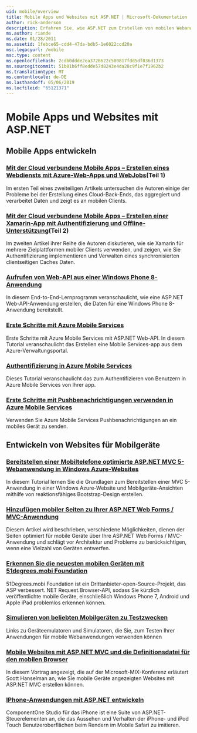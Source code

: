 ```yaml
---
uid: mobile/overview
title: Mobile Apps und Websites mit ASP.NET | Microsoft-Dokumentation
author: rick-anderson
description: Erfahren Sie, wie ASP.NET zum Erstellen von mobilen Webanwendungen erleichtert
ms.author: riande
ms.date: 01/28/2011
ms.assetid: 1febce65-cdd4-47da-bdb5-1e6022ccd20a
msc.legacyurl: /mobile
msc.type: content
ms.openlocfilehash: 2cdb0ddde2ea3726622c500817fdd5df036d1373
ms.sourcegitcommit: 51b01b6ff8edde57d8243e4da28c9f1e7f1962b2
ms.translationtype: MT
ms.contentlocale: de-DE
ms.lasthandoff: 05/06/2019
ms.locfileid: "65121371"
---
```

# <a name="mobile-apps--sites-with-aspnet"></a>Mobile Apps und Websites mit ASP.NET

## <a name="develop-mobile-apps"></a>Mobile Apps entwickeln

### <a name="cloud-connected-mobile-apps---create-a-web-service-with-azure-web-apps-and-webjobshttpsmsdnmicrosoftcommagazinemt185572part-1"></a>[Mit der Cloud verbundene Mobile Apps – Erstellen eines Webdiensts mit Azure-Web-Apps und WebJobs](https://msdn.microsoft.com/magazine/mt185572)(Teil 1)

Im ersten Teil eines zweiteiligen Artikels untersuchen die Autoren einige der Probleme bei der Erstellung eines Cloud-Back-Ends, das aggregiert und verarbeitet Daten und zeigt es an mobilen Clients.

### <a name="cloud-connected-mobile-apps---build-a-xamarin-app-with-authentication-and-offline-supporthttpsmsdnmicrosoftcommagazinemt422581aspxpart-2"></a>[Mit der Cloud verbundene Mobile Apps – Erstellen einer Xamarin-App mit Authentifizierung und Offline-Unterstützung](https://msdn.microsoft.com/magazine/mt422581.aspx)(Teil 2)

Im zweiten Artikel ihrer Reihe die Autoren diskutieren, wie sie Xamarin für mehrere Zielplattformen mobiler Clients verwenden, und zeigen, wie Sie Authentifizierung implementieren und Verwalten eines synchronisierten clientseitigen Caches Daten.

### <a name="calling-web-api-from-a-windows-phone-8-applicationweb-apioverviewmobile-clientscalling-web-api-from-a-windows-phone-8-applicationmd"></a>[Aufrufen von Web-API aus einer Windows Phone 8-Anwendung](../web-api/overview/mobile-clients/calling-web-api-from-a-windows-phone-8-application.md)

In diesem End-to-End-Lernprogramm veranschaulicht, wie eine ASP.NET Web-API-Anwendung erstellen, die Daten für eine Windows Phone 8-Anwendung bereitstellt.

### <a name="get-started-with-azure-mobile-serviceshttpsazuremicrosoftcomdocumentationarticlesmobile-services-dotnet-backend-windows-store-dotnet-get-startedwtmcidzumoaspnet"></a>[Erste Schritte mit Azure Mobile Services](https://azure.microsoft.com/documentation/articles/mobile-services-dotnet-backend-windows-store-dotnet-get-started?WT.mc_id=zumo_aspnet)

Erste Schritte mit Azure Mobile Services mit ASP.NET Web-API. In diesem Tutorial veranschaulicht das Erstellen eine Mobile Services-app aus dem Azure-Verwaltungsportal.

### <a name="authentication-in-azure-mobile-serviceshttpsazuremicrosoftcomdocumentationarticlesmobile-services-dotnet-backend-windows-store-dotnet-get-started-userswtmcidzumoaspnet"></a>[Authentifizierung in Azure Mobile Services](https://azure.microsoft.com/documentation/articles/mobile-services-dotnet-backend-windows-store-dotnet-get-started-users/?WT.mc_id=zumo_aspnet)

Dieses Tutorial veranschaulicht das zum Authentifizieren von Benutzern in Azure Mobile Services von Ihrer app.

### <a name="using-push-notifications-in-azure-mobile-serviceshttpsazuremicrosoftcomdocumentationarticlesmobile-services-dotnet-backend-windows-store-dotnet-get-started-pushwtmcidzumoaspnet"></a>[Erste Schritte mit Pushbenachrichtigungen verwenden in Azure Mobile Services](https://azure.microsoft.com/documentation/articles/mobile-services-dotnet-backend-windows-store-dotnet-get-started-push/?WT.mc_id=zumo_aspnet)

Verwenden Sie Azure Mobile Services Pushbenachrichtigungen an ein mobiles Gerät zu senden.

## <a name="develop-mobile-sites"></a>Entwickeln von Websites für Mobilgeräte

### <a name="deploy-an-mobile-friendly-aspnet-mvc-5-web-application-on-windows-azure-web-siteshttpsdocsmicrosoftcomazureapp-service-webweb-sites-dotnet-deploy-aspnet-mvc-mobile-app"></a>[Bereitstellen einer Mobiltelefone optimierte ASP.NET MVC 5-Webanwendung in Windows Azure-Websites](https://docs.microsoft.com/azure/app-service-web/web-sites-dotnet-deploy-aspnet-mvc-mobile-app)

In diesem Tutorial lernen Sie die Grundlagen zum Bereitstellen einer MVC 5-Anwendung in einer Windows Azure-Website und Mobilgeräte-Ansichten mithilfe von reaktionsfähiges Bootstrap-Design erstellen.

### <a name="add-mobile-pages-to-your-aspnet-web-forms--mvc-applicationwhitepapersadd-mobile-pages-to-your-aspnet-web-forms-mvc-applicationmd"></a>[Hinzufügen mobiler Seiten zu Ihrer ASP.NET Web Forms / MVC-Anwendung](../whitepapers/add-mobile-pages-to-your-aspnet-web-forms-mvc-application.md)

Diesem Artikel wird beschrieben, verschiedene Möglichkeiten, dienen der Seiten optimiert für mobile Geräte über Ihre ASP.NET Web Forms / MVC-Anwendung und schlägt vor Architektur und Probleme zu berücksichtigen, wenn eine Vielzahl von Geräten entwerfen.

### <a name="detect-the-latest-mobile-devices-using-51degreesmobi-foundationhttpsgithubcom51degreesdotnet-device-detection"></a>[Erkennen Sie die neuesten mobilen Geräten mit 51degrees.mobi Foundation](https://github.com/51Degrees/dotNET-Device-Detection)

51Degrees.mobi Foundation ist ein Drittanbieter-open-Source-Projekt, das ASP verbessert. NET Request.Browser-API, sodass Sie kürzlich veröffentlichte mobile Geräte, einschließlich Windows Phone 7, Android und Apple iPad problemlos erkennen können.

### <a name="simulate-popular-mobile-devices-for-testingdevice-simulatorsmd"></a>[Simulieren von beliebten Mobilgeräten zu Testzwecken](device-simulators.md)

Links zu Geräteemulatoren und Simulatoren, die Sie, zum Testen Ihrer Anwendungen für mobile Webanwendungen verwenden können

### <a name="mobile-web-sites-with-aspnet-mvc-and-the-mobile-browser-definition-filehttpwwwhanselmancomblogmixmobilewebsiteswithaspnetmvcandthemobilebrowserdefinitionfileaspx"></a>[Mobile Websites mit ASP.NET MVC und die Definitionsdatei für den mobilen Browser](http://www.hanselman.com/blog/MixMobileWebSitesWithASPNETMVCAndTheMobileBrowserDefinitionFile.aspx)

In diesem Vortrag angezeigt, die auf der Microsoft-MIX-Konferenz erläutert Scott Hanselman an, wie Sie mobile Geräte angezeigten Websites mit ASP.NET MVC erstellen können.

### <a name="develop-iphone-applications-with-aspnethttplabscomponentonecomiphone"></a>[IPhone-Anwendungen mit ASP.NET entwickeln](http://labs.componentone.com/iPhone/)

ComponentOne Studio für das iPhone ist eine Suite von ASP.NET-Steuerelementen an, die das Aussehen und Verhalten der iPhone- und iPod Touch Benutzeroberflächen beim Rendern im Mobile Safari zu imitieren.
